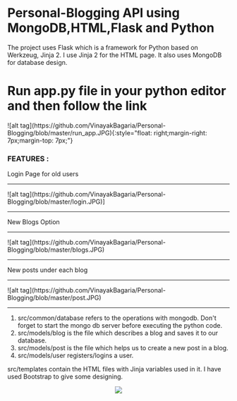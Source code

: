 # Personal-Blogging API using MongoDB,HTML,Flask and Python

The project uses Flask which is a framework for Python based on Werkzeug, Jinja 2. I use Jinja 2 for the HTML page.
It also uses MongoDB for database design.

<h1>Run app.py file in your python editor and then follow the link</h1>
![alt tag](https://github.com/VinayakBagaria/Personal-Blogging/blob/master/run_app.JPG){:style="float: right;margin-right: 7px;margin-top: 7px;"}

<h3>FEATURES : </h3>
  Login Page for old users
  <hr/>
  ![alt tag](https://github.com/VinayakBagaria/Personal-Blogging/blob/master/login.JPG)]
  <hr/>
  New Blogs Option
  <hr/>
  ![alt tag](https://github.com/VinayakBagaria/Personal-Blogging/blob/master/blogs.JPG)
  <hr/>
  New posts under each blog
  <hr/>
  ![alt tag](https://github.com/VinayakBagaria/Personal-Blogging/blob/master/post.JPG)
  <hr/>
  
1. src/common/database refers to the operations with mongodb. Don't forget to start the mongo db server before executing the python code.
2. src/models/blog is the file which describes a blog and saves it to our database.
3. src/models/post is the file which helps us to create a new post in a blog.
4. src/models/user registers/logins a user.

src/templates contain the HTML files with Jinja variables used in it. I have used Bootstrap to give some designing.

<p align="center">
  <img src="C:\Users\bagariavinayak\Pictures\login.jpg" width="350"/>
</p>


